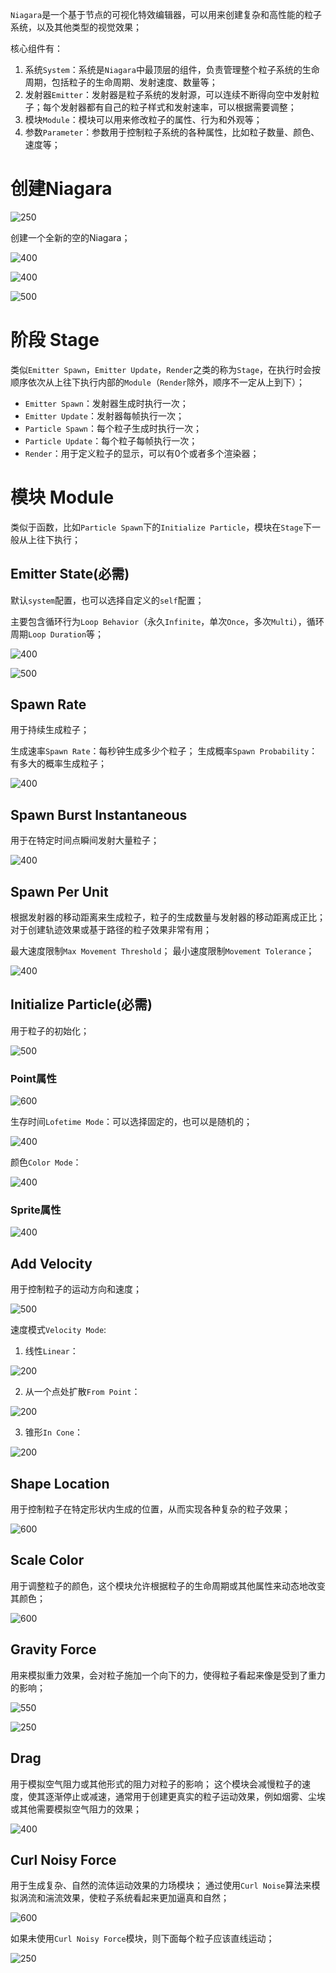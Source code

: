 `Niagara`是一个基于节点的可视化特效编辑器，可以用来创建复杂和高性能的粒子系统，以及其他类型的视觉效果；

核心组件有：
1. 系统`System`：系统是`Niagara`中最顶层的组件，负责管理整个粒子系统的生命周期，包括粒子的生命周期、发射速度、数量等；
2. 发射器`Emitter`：发射器是粒子系统的发射源，可以连续不断得向空中发射粒子；每个发射器都有自己的粒子样式和发射速率，可以根据需要调整；
3. 模块`Module`：模块可以用来修改粒子的属性、行为和外观等；
4. 参数`Parameter`：参数用于控制粒子系统的各种属性，比如粒子数量、颜色、速度等；


# 创建Niagara

![250](https://pic-1315225359.cos.ap-shanghai.myqcloud.com/20240121221347.png)

创建一个全新的空的Niagara；

![400](https://pic-1315225359.cos.ap-shanghai.myqcloud.com/20240121221457.png)

![400](https://pic-1315225359.cos.ap-shanghai.myqcloud.com/20240121221516.png)

![500](https://pic-1315225359.cos.ap-shanghai.myqcloud.com/20240121224007.png)

# 阶段 Stage

类似`Emitter Spawn`，`Emitter Update`，`Render`之类的称为`Stage`，在执行时会按顺序依次从上往下执行内部的`Module`（`Render`除外，顺序不一定从上到下）；

- `Emitter Spawn`：发射器生成时执行一次；
- `Emitter Update`：发射器每帧执行一次；
- `Particle Spawn`：每个粒子生成时执行一次；
- `Particle Update`：每个粒子每帧执行一次；
- `Render`：用于定义粒子的显示，可以有0个或者多个渲染器；

# 模块 Module

类似于函数，比如`Particle Spawn`下的`Initialize Particle`，模块在`Stage`下一般从上往下执行；

## Emitter State(必需)

默认`system`配置，也可以选择自定义的`self`配置；

主要包含循环行为`Loop Behavior`（永久`Infinite`，单次`Once`，多次`Multi`），循环周期`Loop Duration`等；

![400](https://pic-1315225359.cos.ap-shanghai.myqcloud.com/20240729020525.png)

![500](https://pic-1315225359.cos.ap-shanghai.myqcloud.com/20240729020621.png)

## Spawn Rate

用于持续生成粒子；

生成速率`Spawn Rate`：每秒钟生成多少个粒子；
生成概率`Spawn Probability`：有多大的概率生成粒子；

![400](https://pic-1315225359.cos.ap-shanghai.myqcloud.com/20240729020910.png)

## Spawn Burst Instantaneous

用于在特定时间点瞬间发射大量粒子；

![400](https://pic-1315225359.cos.ap-shanghai.myqcloud.com/20240729022419.png)


## Spawn Per Unit

根据发射器的移动距离来生成粒子，粒子的生成数量与发射器的移动距离成正比；
对于创建轨迹效果或基于路径的粒子效果非常有用；

最大速度限制`Max Movement Threshold`；
最小速度限制`Movement Tolerance`；

![400](https://pic-1315225359.cos.ap-shanghai.myqcloud.com/20240729023130.png)

## Initialize Particle(必需)

用于粒子的初始化；

![500](https://pic-1315225359.cos.ap-shanghai.myqcloud.com/20240729023541.png)

### Point属性

![600](https://pic-1315225359.cos.ap-shanghai.myqcloud.com/20240729025820.png)

生存时间`Lofetime Mode`：可以选择固定的，也可以是随机的；

![400](https://pic-1315225359.cos.ap-shanghai.myqcloud.com/20240729025928.png)

颜色`Color Mode`：

![400](https://pic-1315225359.cos.ap-shanghai.myqcloud.com/20240729030018.png)

### Sprite属性

![400](https://pic-1315225359.cos.ap-shanghai.myqcloud.com/20240729030654.png)

## Add Velocity

用于控制粒子的运动方向和速度；

![500](https://pic-1315225359.cos.ap-shanghai.myqcloud.com/20240729031317.png)

速度模式`Velocity Mode`:

1. 线性`Linear`：

![200](https://pic-1315225359.cos.ap-shanghai.myqcloud.com/ani6.gif)


2. 从一个点处扩散`From Point`：

![200](https://pic-1315225359.cos.ap-shanghai.myqcloud.com/ani5.gif)

3. 锥形`In Cone`：

![200](https://pic-1315225359.cos.ap-shanghai.myqcloud.com/ani7.gif)

## Shape Location

用于控制粒子在特定形状内生成的位置，从而实现各种复杂的粒子效果；

![600](https://pic-1315225359.cos.ap-shanghai.myqcloud.com/20240729040122.png)


## Scale Color

用于调整粒子的颜色，这个模块允许根据粒子的生命周期或其他属性来动态地改变其颜色；

![600](https://pic-1315225359.cos.ap-shanghai.myqcloud.com/20240802001527.png)

## Gravity Force

用来模拟重力效果，会对粒子施加一个向下的力，使得粒子看起来像是受到了重力的影响；

![550](https://pic-1315225359.cos.ap-shanghai.myqcloud.com/20240802001712.png)

![250](https://pic-1315225359.cos.ap-shanghai.myqcloud.com/ani8.gif)

## Drag

用于模拟空气阻力或其他形式的阻力对粒子的影响；
这个模块会减慢粒子的速度，使其逐渐停止或减速，通常用于创建更真实的粒子运动效果，例如烟雾、尘埃或其他需要模拟空气阻力的效果；

![400](https://pic-1315225359.cos.ap-shanghai.myqcloud.com/20240802005100.png)

## Curl Noisy Force

用于生成复杂、自然的流体运动效果的力场模块；
通过使用`Curl Noise`算法来模拟涡流和湍流效果，使粒子系统看起来更加逼真和自然；

![600](https://pic-1315225359.cos.ap-shanghai.myqcloud.com/20240802005336.png)

如果未使用`Curl Noisy Force`模块，则下面每个粒子应该直线运动；

![250](https://pic-1315225359.cos.ap-shanghai.myqcloud.com/ani9.gif)

